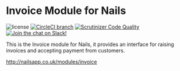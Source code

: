 # Invoice Module for Nails

![license](https://img.shields.io/badge/license-MIT-green.svg)
[![CircleCI branch](https://img.shields.io/circleci/project/github/nails/module-invoice.svg)](https://circleci.com/gh/nails/module-invoice)
[![Scrutinizer Code Quality](https://scrutinizer-ci.com/g/nails/module-invoice/badges/quality-score.png)](https://scrutinizer-ci.com/g/nails/module-invoice)
[![Join the chat on Slack!](https://now-examples-slackin-rayibnpwqe.now.sh/badge.svg)](https://nails-app.slack.com/shared_invite/MTg1NDcyNjI0ODcxLTE0OTUwMzA1NTYtYTZhZjc5YjExMQ)

This is the Invoice module for Nails, it provides an interface for raising invoices and accepting payment from customers.

http://nailsapp.co.uk/modules/invoice
